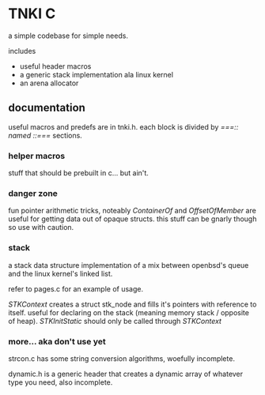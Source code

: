 # TNKI C
a simple codebase for simple needs.

includes
- useful header macros
- a generic stack implementation ala linux kernel
- an arena allocator

## documentation
useful macros and predefs are in tnki.h. each block is divided by *===:: named ::===* sections.

### helper macros
stuff that should be prebuilt in c... but ain't.

### danger zone
fun pointer arithmetic tricks, noteably *ContainerOf* and *OffsetOfMember* are useful for getting data out of opaque structs. this stuff can be gnarly though so use with caution.

### stack
a stack data structure implementation of a mix between openbsd's queue and the linux kernel's linked list.

refer to pages.c for an example of usage.

*STKContext* creates a struct stk_node and fills it's pointers with reference to itself. useful for declaring on the stack (meaning memory stack / opposite of heap). *STKInitStatic* should only be called through *STKContext*

### more... aka don't use yet
strcon.c has some string conversion algorithms, woefully incomplete.

dynamic.h is a generic header that creates a dynamic array of whatever type you need, also incomplete.
